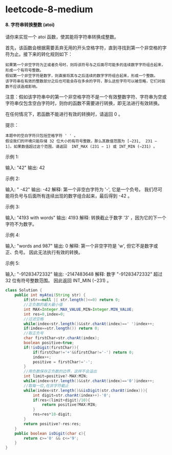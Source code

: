 # leetcode-8-medium

#### 8. 字符串转换整数 (atoi)

请你来实现一个 atoi 函数，使其能将字符串转换成整数。

首先，该函数会根据需要丢弃无用的开头空格字符，直到寻找到第一个非空格的字符为止。接下来的转化规则如下：

    如果第一个非空字符为正或者负号时，则将该符号与之后面尽可能多的连续数字字符组合起来，形成一个有符号整数。
    假如第一个非空字符是数字，则直接将其与之后连续的数字字符组合起来，形成一个整数。
    该字符串在有效的整数部分之后也可能会存在多余的字符，那么这些字符可以被忽略，它们对函数不应该造成影响。

注意：假如该字符串中的第一个非空格字符不是一个有效整数字符、字符串为空或字符串仅包含空白字符时，则你的函数不需要进行转换，即无法进行有效转换。

在任何情况下，若函数不能进行有效的转换时，请返回 0 。

提示：

    本题中的空白字符只包括空格字符 ' ' 。
    假设我们的环境只能存储 32 位大小的有符号整数，那么其数值范围为 [−231,  231 − 1]。如果数值超过这个范围，请返回  INT_MAX (231 − 1) 或 INT_MIN (−231) 。

 


示例 1:

输入: "42"
输出: 42

示例 2:

输入: "   -42"
输出: -42
解释: 第一个非空白字符为 '-', 它是一个负号。
     我们尽可能将负号与后面所有连续出现的数字组合起来，最后得到 -42 。

示例 3:

输入: "4193 with words"
输出: 4193
解释: 转换截止于数字 '3' ，因为它的下一个字符不为数字。

示例 4:

输入: "words and 987"
输出: 0
解释: 第一个非空字符是 'w', 但它不是数字或正、负号。
     因此无法执行有效的转换。

示例 5:

输入: "-91283472332"
输出: -2147483648
解释: 数字 "-91283472332" 超过 32 位有符号整数范围。 
     因此返回 INT_MIN (−231) 。

```java
class Solution {
    public int myAtoi(String str) {
        if(str==null || str.length()<=0) return 0;
        //正负数的最大最小值
        int MAX=Integer.MAX_VALUE,MIN=Integer.MIN_VALUE;
        int res=0,index=0;
        //过滤空格
        while(index<str.length()&&str.charAt(index)==' ')index++;
        if(index==str.length()) return 0;
        //取正负号
        char firstChar=str.charAt(index);
        boolean positive=true;
        if(!isDigit(firstChar)){
            if(firstChar!='+'&&firstChar!='-') return 0;
            index++;
            positive = firstChar!='-';
        }
        //用负数保存正负数的边界，这样不会溢出
        int limit=positive?-MAX:MIN;
        while(index<str.length()&&str.charAt(index)=='0')index++;
        //取每一位,在非字符截止
        while(index<str.length()&&isDigit(str.charAt(index))){
            int digit=str.charAt(index++)-'0';
            if(res<(limit+digit)/10){
                return positive?MAX:MIN;
            }
            res=res*10-digit; 
        }
        return positive?-res:res;
    }
    public boolean isDigit(char c){
        return c>='0' && c<='9';
    }
}
```

